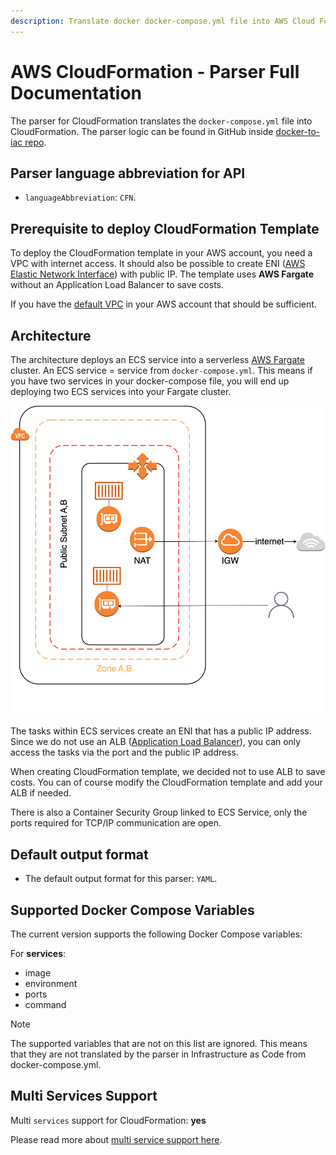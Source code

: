 ```yaml
---
description: Translate docker docker-compose.yml file into AWS Cloud Formation with DeployStack
---
```


# AWS CloudFormation - Parser Full Documentation

The parser for CloudFormation translates the `docker-compose.yml` file into CloudFormation. The parser logic can be found in GitHub inside [docker-to-iac repo](https://github.com/deploystackio/docker-to-iac/blob/main/src/parsers/aws-cloudformation.ts).

## Parser language abbreviation for API

- `languageAbbreviation`: `CFN`.

## Prerequisite to deploy CloudFormation Template

To deploy the CloudFormation template in your AWS account, you need a VPC with internet access. It should also be possible to create ENI ([AWS Elastic Network Interface](https://docs.aws.amazon.com/AWSEC2/latest/UserGuide/using-eni.html)) with public IP. The template uses __AWS Fargate__ without an Application Load Balancer to save costs.

If you have the [default VPC](https://docs.aws.amazon.com/vpc/latest/userguide/default-vpc.html) in your AWS account that should be sufficient.

## Architecture

The architecture deploys an ECS service into a serverless [AWS Fargate](https://docs.aws.amazon.com/AmazonECS/latest/developerguide/AWS_Fargate.html) cluster. An ECS service = service from `docker-compose.yml`. This means if you have two services in your docker-compose file, you will end up deploying two ECS services into your Fargate cluster.

![AWS Architecture](/docs/assets/images/docker-to-iac/aws-fargate.drawio.png)

The tasks within ECS services create an ENI that has a public IP address. Since we do not use an ALB ([Application Load Balancer](https://docs.aws.amazon.com/elasticloadbalancing/latest/application/introduction.html)), you can only access the tasks via the port and the public IP address.

When creating CloudFormation template, we decided not to use ALB to save costs. You can of course modify the CloudFormation template and add your ALB if needed.

There is also a Container Security Group linked to ECS Service, only the ports required for TCP/IP communication are open.

## Default output format

- The default output format for this parser: `YAML`.

## Supported Docker Compose Variables

The current version supports the following Docker Compose variables:

For __services__:

- image
- environment
- ports
- command

> [!NOTE]
> The supported variables that are not on this list are ignored. This means that they are not translated by the parser in Infrastructure as Code from docker-compose.yml.

## Multi Services Support

Multi `services` support for CloudFormation: __yes__

Please read more about [multi service support here](/docs/docker-to-iac/multi-services-support.md).
